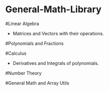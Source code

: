 # General-Math-Library

#Linear Algebra
- Matrices and Vectors with their operations.

#Polynomials and Fractions

#Calculus
- Derivatives and Integrals of polynomials.

#Number Theory

#General Math and Array Utils
